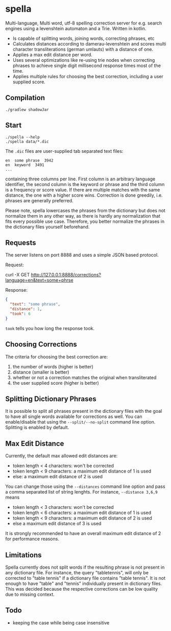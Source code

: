 # spella

Multi-language, Multi word, utf-8 spelling correction server for e.g. search
engines using a levenshtein automaton and a Trie. Written in kotlin.

* Is capable of splitting words, joining words, correcting phrases, etc
* Calculates distances according to damerau-levenshtein and scores multi
  character transliterations (german umlauts) with a distance of one.
* Applies a max edit distance per word.
* Uses several optimizations like re-using trie nodes when correcting
  phrases to achieve single digit millisecond response times most of the
  time.
* Applies multiple rules for choosing the best correction, including a
  user supplied score.

## Compilation

```shell
./gradlew shadowJar
```

## Start

```shell
./spella --help
./spella data/*.dic
```

The `.dic` files are user-supplied tab separated text files:

```
en  some phrase  3942
en  keyword  3491
...
```

containing three columns per line. First column is an arbitrary language
identifier, the second column is the keyword or phrase and the third column is
a frequency or score value. If there are multiple matches with the same
distance, the one with a higher score wins. Correction is done greedily, i.e.
phrases are generally preferred.

Please note, spella lowercases the phrases from the dictionary but does not
normalize them in any other way, as there is hardly any normalization that fits
every possible use case. Therefore, you better normalize the phrases in the
dictionary files yourself beforehand.

## Requests

The server listens on port 8888 and uses a simple JSON based protocol.

Request:

curl -X GET http://127.0.0.1:8888/corrections?language=en&text=some+phrse

Response:

```json
{
  "text": "some phrase",
  "distance": 1,
  "took": 6
}
```

`took` tells you how long the response took.

## Choosing Corrections

The criteria for choosing the best correction are:

1. the number of words (higher is better)
2. distance (smaller is better)
3. whether or not a correction matches the original when transliterated
4. the user supplied score (higher is better)

## Splitting Dictionary Phrases

It is possible to split all phrases present in the dictionary files with the
goal to have all single words available for corrections as well. You can
enable/disable that using the `--split/--no-split` command line option.
Splitting is enabled by default.

## Max Edit Distance

Currently, the default max allowed edit distances are:

* token length < 4 characters: won't be corrected
* token length < 9 characters: a maximum edit distance of 1 is used
* else: a maximum edit distance of 2 is used

You can change those using the `--distances` command line option and pass a
comma separated list of string lenghts. For instance, `--distance 3,6,9` means

* token length < 3 characters: won't be corrected
* token length < 6 characters: a maximum edit distance of 1 is used
* token length < 9 characters: a maximum edit distance of 2 is used
* else a maximum edit distance of 3 is used

It is strongly recommended to have an overall maximum edit distance of 2 for
performance reasons.

## Limitations

Spella currently does not split words if the resulting phrase is not present in
any dictionary file. For instance, the query "tabletennis", will only be
corrected to "table tennis" if a dictionary file contains "table tennis". It is
not enough to have "table" and "tennis" individually present in dictionary
files. This was decided because the respective corrections can be low quality
due to missing context.

## Todo

* keeping the case while being case insensitive
